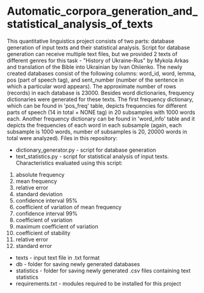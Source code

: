 # Automatic_corpora_generation_and_statistical_analysis_of_texts
This quantitative linguistics project consists of two parts: database generation of input texts and their statistical analysis.
Script for database generation can receive multiple text files, but we provided 2 texts of different genres for this task - "History of Ukraine-Rus" by Mykola Arkas and translation of the Bible into Ukrainian by Ivan Ohiienko. The newly created databases consist of the following columns: word_id, word, lemma, pos (part of speech tag), and sent_number (number of the sentence in which a particular word appears). The approximate number of rows (records) in each database is 23000. Besides word dictionaries, frequency dictionaries were generated for these texts. The first frequency dictionary, which can be found in 'pos_freq' table, depicts frequencies for different parts of speech (14 in total + NONE tag) in 20 subsamples with 1000 words each. Another frequency dictionary can be found in 'word_info' table and it depicts the frequencies of each word in each subsample (again, each subsample is 1000 words, number of subsamples is 20, 20000 words in total were analyzed).
Files in this repository:
* dictionary_generator.py - script for database generation
* text_statistics.py - script for statistical analysis of input texts. Characteristics evaluated using this script:
1. absolute frequency
2. mean frequency
3. relative error
4. standard deviation
5. confidence interval 95%
6. coefficient of variation of mean frequency
7. confidence interval 99%
8. coefficient of variation
9. maximum coefficient of variation
10. coefficient of stability
11. relative error
12. standard error
* texts - input text file in .txt format
* db - folder for saving newly generated databases
* statistics - folder for saving newly generated .csv files containing text statistics
* requirements.txt - modules required to be installed for this project

    
